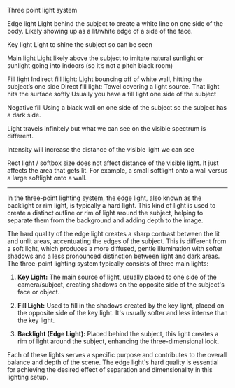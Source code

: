 
Three point light system

Edge light
Light behind the subject to create a white line on one side of the body. Likely showing up as a lit/white edge of a side of the face.

Key light
Light to shine the subject so can be seen

Main light
Light likely above the subject to imitate natural sunlight or sunlight going into indoors (so it’s not a pitch black room)



Fill light
Indirect fill light: Light bouncing off of white wall, hitting the subject’s one side
Direct fill light: Towel covering a light source. That light hits the surface softly
Usually you have a fill light one side of the subject

Negative fill
Using a black wall on one side of the subject so the subject has a dark side.


Light travels infinitely but what we can see on the visible spectrum is different.

Intensity will increase the distance of the visible light we can see 

Rect light / softbox size does not affect distance of the visible light. It just affects the area that gets lit. For example, a small softlight onto a wall versus a large softlight onto a wall.

---

In the three-point lighting system, the edge light, also known as the backlight or rim light, is typically a hard light. This kind of light is used to create a distinct outline or rim of light around the subject, helping to separate them from the background and adding depth to the image.

The hard quality of the edge light creates a sharp contrast between the lit and unlit areas, accentuating the edges of the subject. This is different from a soft light, which produces a more diffused, gentle illumination with softer shadows and a less pronounced distinction between light and dark areas. The three-point lighting system typically consists of three main lights:

1. **Key Light:** The main source of light, usually placed to one side of the camera/subject, creating shadows on the opposite side of the subject's face or object.

2. **Fill Light:** Used to fill in the shadows created by the key light, placed on the opposite side of the key light. It's usually softer and less intense than the key light.

3. **Backlight (Edge Light):** Placed behind the subject, this light creates a rim of light around the subject, enhancing the three-dimensional look.

Each of these lights serves a specific purpose and contributes to the overall balance and depth of the scene. The edge light's hard quality is essential for achieving the desired effect of separation and dimensionality in this lighting setup.
